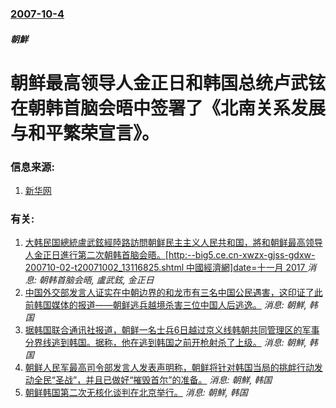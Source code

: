 ### [2007-10-4](/news/2007/10/4/index.md)

##### 朝鮮
# 朝鲜最高领导人金正日和韩国总统卢武铉在朝韩首脑会晤中签署了《北南关系发展与和平繁荣宣言》。




### 信息来源:

1. [新华网](http://news.xinhuanet.com/photo/2007-10/04/content_6830634.htm)

### 有关:

1. [大韩民国總統盧武鉉經陸路訪問朝鲜民主主义人民共和国，將和朝鲜最高领导人金正日進行第二次朝韩首脑会晤。[http:--big5.ce.cn-xwzx-gjss-gdxw-200710-02-t20071002_13116825.shtml 中國經濟網]date=十一月 2017 ](/news/2007/10/2/大韩民国總統盧武鉉經陸路訪問朝鲜民主主义人民共和国-將和朝鲜最高领导人金正日進行第二次朝韩首脑会晤-http-bi.md) _消息: 朝韩首脑会晤, 盧武鉉, 金正日_
2. [中国外交部发言人证实在中朝边界的和龙市有三名中国公民遇害，这印证了此前韩国媒体的报道——朝鲜逃兵越境杀害三位中国人后逃逸。](/news/2015/04/30/中国外交部发言人证实在中朝边界的和龙市有三名中国公民遇害-这印证了此前韩国媒体的报道-朝鲜逃兵越境杀害三位中国人后逃逸.md) _消息: 朝鮮, 韩国_
3. [据韩国联合通讯社报道，朝鲜一名士兵6日越过京义线韩朝共同管理区的军事分界线逃到韩国。据称，他在逃到韩国之前开枪射杀了上级。](/news/2012/10/6/据韩国联合通讯社报道-朝鲜一名士兵6日越过京义线韩朝共同管理区的军事分界线逃到韩国-据称-他在逃到韩国之前开枪射杀了上级.md) _消息: 朝鮮, 韩国_
4. [朝鲜人民军最高司令部发言人发表声明称，朝鲜将针对韩国当局的挑衅行动发动全民“圣战”，并且已做好“摧毁首尔”的准备。](/news/2012/04/19/朝鲜人民军最高司令部发言人发表声明称-朝鲜将针对韩国当局的挑衅行动发动全民-圣战-并且已做好-摧毁首尔-的准备.md) _消息: 朝鮮, 韩国_
5. [朝鲜韩国第二次无核化谈判在北京举行。](/news/2011/09/21/朝鲜韩国第二次无核化谈判在北京举行.md) _消息: 朝鮮, 韩国_
